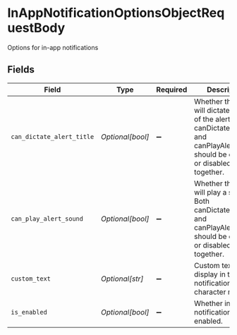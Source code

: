 # InAppNotificationOptionsObjectRequestBody

Options for in-app notifications


## Fields

| Field                                                                                                                                          | Type                                                                                                                                           | Required                                                                                                                                       | Description                                                                                                                                    | Example                                                                                                                                        |
| ---------------------------------------------------------------------------------------------------------------------------------------------- | ---------------------------------------------------------------------------------------------------------------------------------------------- | ---------------------------------------------------------------------------------------------------------------------------------------------- | ---------------------------------------------------------------------------------------------------------------------------------------------- | ---------------------------------------------------------------------------------------------------------------------------------------------- |
| `can_dictate_alert_title`                                                                                                                      | *Optional[bool]*                                                                                                                               | :heavy_minus_sign:                                                                                                                             | Whether the alert will dictate the title of the alert. Both canDictateAlertTitle and canPlayAlertSound should be enabled or disabled together. | false                                                                                                                                          |
| `can_play_alert_sound`                                                                                                                         | *Optional[bool]*                                                                                                                               | :heavy_minus_sign:                                                                                                                             | Whether the alert will play a sound. Both canDictateAlertTitle and canPlayAlertSound should be enabled or disabled together.                   | false                                                                                                                                          |
| `custom_text`                                                                                                                                  | *Optional[str]*                                                                                                                                | :heavy_minus_sign:                                                                                                                             | Custom text to display in the notification (320 character max).                                                                                | Custom text                                                                                                                                    |
| `is_enabled`                                                                                                                                   | *Optional[bool]*                                                                                                                               | :heavy_minus_sign:                                                                                                                             | Whether in-app notifications are enabled.                                                                                                      | true                                                                                                                                           |